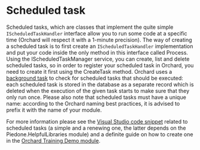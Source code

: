# Scheduled task



Scheduled tasks, which are classes that implement the quite simple `IScheduledTaskHandler` interface allow you to run some code at a specific time (Orchard will respect it with a 1-minute precision).
The way of creating a scheduled task is to first create an `IScheduledTaskHandler` implementation and put your code inside the only method in this interface called Process. Using the IScheduledTaskManager service, you can create, list and delete scheduled tasks, so in order to register your scheduled task in Orchard, you need to create it first using the CreateTask method. Orchard uses a [background task](BackgroundTask) to check for scheduled tasks that should be executed: each scheduled task is stored in the database as a separate record which is deleted when the execution of the given task starts to make sure that they only run once.
Please also note that scheduled tasks must have a unique name: according to the Orchard naming best practices, it is advised to prefix it with the name of your module.

For more information please see the [Visual Studio code snippet](../Utilities/VisualStudioSnippets/) related to scheduled tasks (a simple and a renewing one, the latter depends on the Piedone.HelpfulLibraries module) and a definite guide on how to create one in the [Orchard Training Demo module](https://github.com/Lombiq/Orchard-Training-Demo-Module).